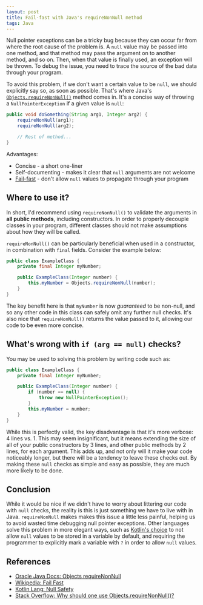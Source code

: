 ```yaml
---
layout: post
title: Fail-fast with Java's requireNonNull method
tags: Java
---
```


Null pointer exceptions can be a tricky bug because they can occur far from where the root cause of the problem is. A `null` value may be passed into one method, and that method may pass the argument on to another method, and so on. Then, when that value is finally used, an exception will be thrown. To debug the issue, you need to trace the source of the bad data through your program.

To avoid this problem, if we don't want a certain value to be `null`, we should explicitly say so, as soon as possible. That's where Java's [`Objects.requireNonNull()`](https://docs.oracle.com/javase/8/docs/api/java/util/Objects.html#requireNonNull-T-) method comes in. It's a concise way of throwing a 
`NullPointerException` if a given value is `null`:

```java
public void doSomething(String arg1, Integer arg2) {
	requireNonNull(arg1);
	requireNonNull(arg2);

	// Rest of method...
}
```

Advantages:
- Concise - a short one-liner
- Self-documenting - makes it clear that `null` arguments are not welcome
- [Fail-fast](https://en.wikipedia.org/wiki/Fail-fast) - don't allow `null` values to propagate through your program


## Where to use it?

In short, I'd recommend using `requireNonNull()` to validate the arguments in **all public methods**, including constructors. In order to properly decouple classes in your program, different classes should not make assumptions about how they will be called.

`requireNonNull()` can be particularly beneficial when used in a constructor, in combination with `final` fields. Consider the example below:
```java
public class ExampleClass {
	private final Integer myNumber;

	public ExampleClass(Integer number) {
		this.myNumber = Objects.requireNonNull(number);
	}
}
```

The key benefit here is that `myNumber` is now *guaranteed* to be non-null, and so any other code in this class can safely omit any further null checks. It's also nice that `requireNonNull()` returns the value passed to it, allowing our code to be even more concise.


## What's wrong with `if (arg == null)` checks?

You may be used to solving this problem by writing code such as:
```java
public class ExampleClass {
	private final Integer myNumber;

	public ExampleClass(Integer number) {
		if (number == null) {
			throw new NullPointerException();
		}
		this.myNumber = number;
	}
}
```

While this is perfectly valid, the key disadvantage is that it's more verbose: 4 lines vs. 1. This may seem insignificant, but it means extending the size of all of your public constructors by 3 lines, and other public methods by 2 lines, for each argument. This adds up, and not only will it make your code noticeably longer, but there will be a tendency to leave these checks out. By making these `null` checks as simple and easy as possible, they are much more likely to be done.


## Conclusion

While it would be nice if we didn't have to worry about littering our code with `null` checks, the reality is this is just something we have to live with in Java. `requireNonNull` makes makes this issue a little less painful, helping us to avoid wasted time debugging null pointer exceptions. Other languages solve this problem in more elegant ways, such as [Kotlin's choice](https://kotlinlang.org/docs/null-safety.html#safe-calls) to not allow `null` values to be stored in a variable by default, and requiring the programmer to explicitly mark a variable with `?` in order to allow `null` values.


## References

- [Oracle Java Docs: Objects requireNonNull](https://docs.oracle.com/javase/8/docs/api/java/util/Objects.html#requireNonNull-T-)
- [Wikipedia: Fail Fast](https://en.wikipedia.org/wiki/Fail-fast)
- [Kotlin Lang: Null Safety](https://kotlinlang.org/docs/null-safety.html#safe-calls)
- [Stack Overflow: Why should one use Objects.requireNonNull()?](https://stackoverflow.com/questions/45632920/why-should-one-use-objects-requirenonnull)
